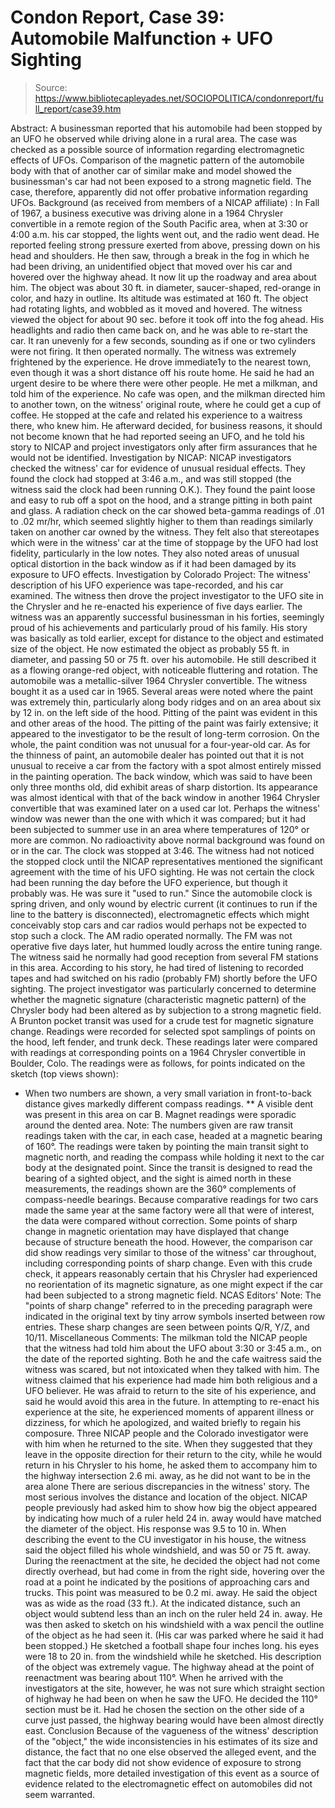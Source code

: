 # Condon Report, Case 39: Automobile Malfunction + UFO Sighting

> Source: https://www.bibliotecapleyades.net/SOCIOPOLITICA/condonreport/full_report/case39.htm

Abstract:
A businessman reported that his automobile had been stopped by an UFO he observed while driving alone in a rural area. The case was checked as a possible source of information regarding electromagnetic effects of UFOs. Comparison of the magnetic pattern of the automobile body with that of another car of similar make and model showed the businessman's car had not been exposed to a strong magnetic field. The case, therefore, apparently did not offer probative information regarding UFOs.
Background (as received from members of a NICAP affiliate) :
In Fall of 1967, a business executive was driving alone in a 1964 Chrysler convertible in a remote region of the South Pacific area, when at 3:30 or 4:00 a.m. his car stopped, the lights went out, and the radio went dead. He reported feeling strong pressure exerted from above, pressing down on his head and shoulders. He then saw, through a break in the fog in which he had been driving, an unidentified object that moved over his car and hovered over the highway ahead. It now lit up the roadway and area about him. The object was about 30 ft. in diameter, saucer-shaped, red-orange in color, and hazy in outline. Its altitude was estimated at 160 ft. The object had rotating lights, and wobbled as it moved and hovered. The witness viewed the object for about 90 sec. before it took off into the fog ahead. His headlights and radio then came back on, and he was able to re-start the car. It ran unevenly for a few seconds, sounding as if one or two cylinders were not firing. It then operated normally.
The witness was extremely frightened by the experience. He drove immediate1y to the nearest town, even though it was a short distance
off his route home. He said he had an urgent desire to be where there were other people. He met a milkman, and told him of the experience. No cafe was open, and the milkman directed him to another town, on the witness' original route, where he could get a cup of coffee. He stopped at the cafe and related his experience to a waitress there, who knew him.
He afterward decided, for business reasons, it should not become known that he had reported seeing an UFO, and he told his story to NICAP and project investigators only after firm assurances that he would not be identified.
Investigation by NICAP:
NICAP investigators checked the witness' car for evidence of unusual residual effects. They found the clock had stopped at 3:46 a.m., and was still stopped (the witness said the clock had been running O.K.). They found the paint loose and easy to rub off a spot on the hood, and a strange pitting in both paint and glass. A radiation check on the car showed beta-gamma readings of .01 to .02 mr/hr, which seemed slightly higher to them than readings similarly taken on another car owned by the witness. They felt also that stereotapes which were in the witness' car at the time of stoppage by the UFO had lost fidelity, particularly in the low notes. They also noted areas of unusual optical distortion in the back window as if it had been damaged by its exposure to UFO effects.
Investigation by Colorado Project:
The witness' description of his UFO experience was tape-recorded, and his car examined. The witness then drove the project investigator to the UFO site in the Chrysler and he re-enacted his experience of five days earlier.
The witness was an apparently successful businessman in his forties, seemingly proud of his achievements and particularly proud of his family. His story was basically as told earlier, except for
distance to the object and estimated size of the object. He now estimated the object as probably 55 ft. in diameter, and passing 50 or 75 ft. over his automobile. He still described it as a flowing orange-red object, with noticeable fluttering and rotation.
The automobile was a metallic-silver 1964 Chrysler convertible. The witness bought it as a used car in 1965.
Several areas were noted where the paint was extremely thin, particularly along body ridges and on an area about six by 12 in. on the left side of the hood. Pitting of the paint was evident in this and other areas of the hood. The pitting of the paint was fairly extensive; it appeared to the investigator to be the result of long-term corrosion. On the whole, the paint condition was not unusual for a four-year-old car. As for the thinness of paint, an automobile dealer has pointed out that it is not unusual to receive a car from the factory with a spot almost entirely missed in the painting operation.
The back window, which was said to have been only three months old, did exhibit areas of sharp distortion. Its appearance was almost identical with that of the back window in another 1964 Chrysler convertible that was examined later on a used car lot. Perhaps the witness' window was newer than the one with which it was compared; but it had been subjected to summer use in an area where temperatures of 120° or more are common.
No radioactivity above normal background was found on or in the car.
The clock was stopped at 3:46. The witness had not noticed the stopped clock until the NICAP representatives mentioned the significant agreement with the time of his UFO sighting. He was not certain the clock had been running the day before the UFO experience, but though it probably was. He was sure it "used to run." Since the automobile clock is spring driven, and only wound by electric current (it continues to run if the line to the battery is disconnected), electromagnetic effects which might conceivably stop cars and car radios would perhaps not be expected to stop such a clock.
The AM radio operated normally. The FM was not operative five days later, hut hummed loudly across the entire tuning range. The witness said he normally had good reception from several FM stations in this area. According to his story, he had tired of listening to recorded tapes and had switched on his radio (probably FM) shortly before the UFO sighting.
The project investigator was particularly concerned to determine whether the magnetic signature (characteristic magnetic pattern) of the Chrysler body had been altered as by subjection to a strong magnetic field. A Brunton pocket transit was used for a crude test for magnetic signature change. Readings were recorded for selected spot samplings of points on the hood, left fender, and trunk deck. These readings later were compared with readings at corresponding points on a 1964 Chrysler convertible in Boulder, Colo. The readings were as follows, for points indicated on the sketch (top views shown):
* When two numbers are shown, a very small variation in front-to-back distance gives markedly different compass readings.
** A visible dent was present in this area on car B. Magnet readings were sporadic around the dented area.
Note: The numbers given are raw transit readings taken with the car, in each case, headed at a magnetic bearing of 160°. The readings were taken by pointing the main transit sight to magnetic north, and reading the compass while holding it next to the car body at the designated point. Since the transit is designed to read the bearing of a sighted object, and the sight is aimed north in these measurements, the readings shown are the 360° complements of compass-needle bearings. Because comparative readings for two cars made the same year at the same factory were all that were of interest, the data were compared without correction.
Some points of sharp change in magnetic orientation may have displayed that change because of structure beneath the hood. However, the comparison car did show readings very similar to those of the witness' car throughout, including corresponding points of sharp change. Even with this crude check, it appears reasonably certain that his Chrysler had experienced no reorientation of its magnetic signature, as one might expect if the car had been subjected to a strong magnetic field.
NCAS Editors' Note: The "points of sharp change" referred to in the preceding paragraph were indicated in the original text by tiny arrow symbols inserted between row entries. These sharp changes are seen between points Q/R, Y/Z, and 10/11.
Miscellaneous Comments:
The milkman told the NICAP people that the witness had told him about the UFO about 3:30 or 3:45 a.m., on the date of the reported sighting. Both he and the cafe waitress said the witness was scared, but not intoxicated when they talked with him.
The witness claimed that his experience had made him both religious and a UFO believer. He was afraid to return to the site of his experience, and said he would avoid this area in the future. In attempting to re-enact his experience at the site, he experienced moments of apparent illness or dizziness, for which he apologized, and waited briefly to regain his composure. Three NICAP people and the Colorado investigator were with him when he returned to the site. When they suggested that they leave in the opposite direction for their return to the city, while he would return in his Chrysler to his home, he asked them to accompany him to the highway intersection 2.6 mi. away, as he did not want to be in the area alone
There are serious discrepancies in the witness' story. The most serious involves the distance and location of the object.
NICAP people previously had asked him to show how big the object appeared by indicating how much of a ruler held 24 in. away would have matched the diameter of the object. His response was 9.5 to 10 in. When describing the event to the CU investigator in his house, the witness said the object filled his whole windshield, and was 50 or 75 ft. away. During the reenactment at the site, he decided the object had not come directly overhead, but had come in from the right side, hovering over the road at a point he indicated by the positions of approaching cars and trucks. This point was measured to be 0.2 mi. away. He said the object was as wide as the road (33 ft.). At the indicated distance, such an object would subtend less than an inch on the ruler held 24 in. away. He was then asked to sketch on his windshield with a wax pencil the outline of the object as he had seen it. (His car was parked where he said it had been stopped.) He sketched a football shape four inches long. his eyes were 18 to 20 in. from the windshield while he sketched.
His description of the object was extremely vague.
The highway ahead at the point of reenactment was bearing about 110°. When he arrived with the investigators at the site, however, he was not sure which straight section of highway he had been on when he saw the UFO. He decided the 110° section must be it. Had he chosen the section on the other side of a curve just passed, the highway bearing would have been almost directly east.
Conclusion
Because of the vagueness of the witness' description of the "object," the wide inconsistencies in his estimates of its size and distance, the fact that no one else observed the alleged event, and the fact that the car body did not show evidence of exposure to strong magnetic fields, more detailed investigation of this event as a source of evidence related to the electromagnetic effect on automobiles did not seem warranted.
